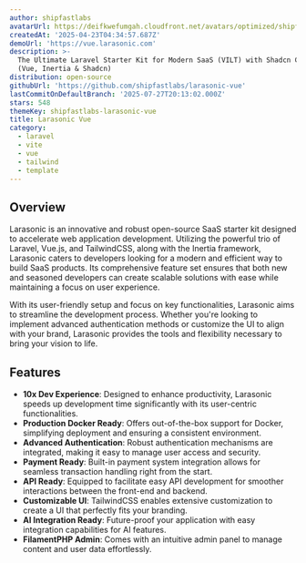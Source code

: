 ```yaml
---
author: shipfastlabs
avatarUrl: https://deifkwefumgah.cloudfront.net/avatars/optimized/shipfastlabs-larasonic-vue-avatar-128.webp
createdAt: '2025-04-23T04:34:57.687Z'
demoUrl: 'https://vue.larasonic.com'
description: >-
  The Ultimate Laravel Starter Kit for Modern SaaS (VILT) with Shadcn Components
  (Vue, Inertia & Shadcn)
distribution: open-source
githubUrl: 'https://github.com/shipfastlabs/larasonic-vue'
lastCommitOnDefaultBranch: '2025-07-27T20:13:02.000Z'
stars: 548
themeKey: shipfastlabs-larasonic-vue
title: Larasonic Vue
category:
  - laravel
  - vite
  - vue
  - tailwind
  - template
---
```

## Overview
Larasonic is an innovative and robust open-source SaaS starter kit designed to accelerate web application development. Utilizing the powerful trio of Laravel, Vue.js, and TailwindCSS, along with the Inertia framework, Larasonic caters to developers looking for a modern and efficient way to build SaaS products. Its comprehensive feature set ensures that both new and seasoned developers can create scalable solutions with ease while maintaining a focus on user experience.

With its user-friendly setup and focus on key functionalities, Larasonic aims to streamline the development process. Whether you're looking to implement advanced authentication methods or customize the UI to align with your brand, Larasonic provides the tools and flexibility necessary to bring your vision to life.

## Features
- **10x Dev Experience**: Designed to enhance productivity, Larasonic speeds up development time significantly with its user-centric functionalities.
- **Production Docker Ready**: Offers out-of-the-box support for Docker, simplifying deployment and ensuring a consistent environment.
- **Advanced Authentication**: Robust authentication mechanisms are integrated, making it easy to manage user access and security.
- **Payment Ready**: Built-in payment system integration allows for seamless transaction handling right from the start.
- **API Ready**: Equipped to facilitate easy API development for smoother interactions between the front-end and backend.
- **Customizable UI**: TailwindCSS enables extensive customization to create a UI that perfectly fits your branding.
- **AI Integration Ready**: Future-proof your application with easy integration capabilities for AI features.
- **FilamentPHP Admin**: Comes with an intuitive admin panel to manage content and user data effortlessly.
